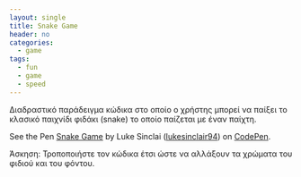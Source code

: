 ```yaml
---
layout: single
title: Snake Game
header: no
categories:
  - game
tags:
  - fun
  - game
  - speed 
---
```


Διαδραστικό παράδειγμα κώδικα στο οποίο ο χρήστης μπορεί να παίξει το κλασικό παιχνίδι φιδάκι (snake) το οποίο παίζεται με έναν παίχτη.


<p data-height="350" data-theme-id="17517" data-slug-hash="yhnEF" data-default-tab="result" data-user="Sophie Alpert" class='codepen'>See the Pen <a href='https://codepen.io/lukesinclair94/pen/yhnEF'>Snake Game</a> by Luke Sinclai (<a href='https://codepen.io/lukesinclair94/'>lukesinclair94</a>) on <a href='http://codepen.io'>CodePen</a>.</p>
<script async src="//assets.codepen.io/assets/embed/ei.js"></script>
                                                         


Άσκηση: Τροποποιήστε τον κώδικα έτσι ώστε να αλλάξουν τα χρώματα του φιδιού και του φόντου.

 
 
